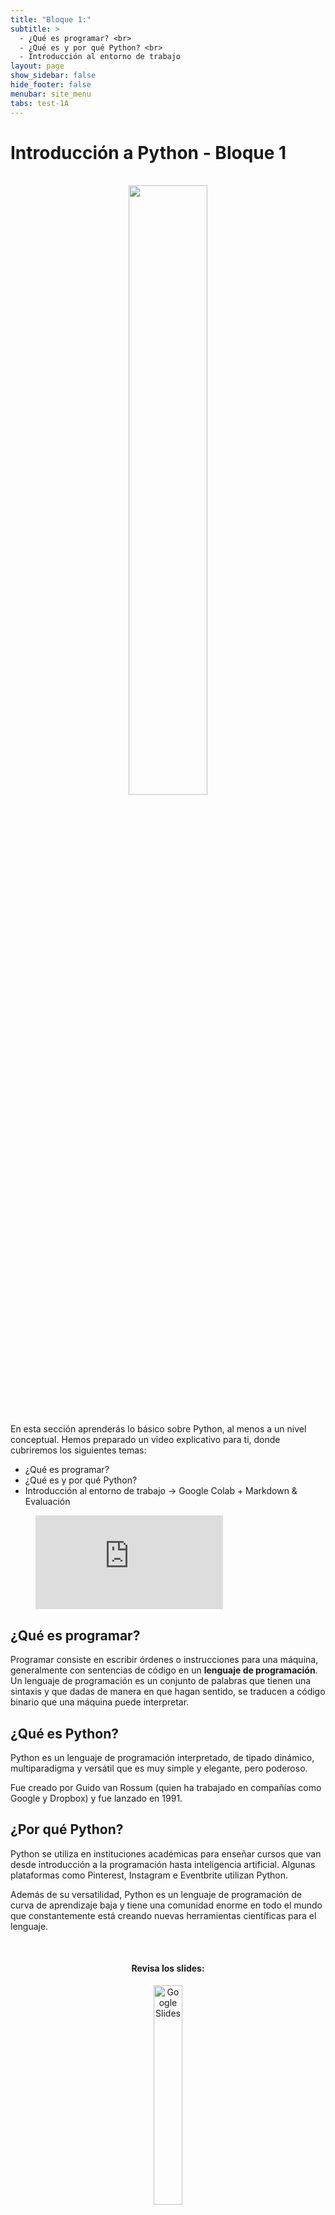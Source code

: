 ```yaml
---
title: "Bloque 1:"
subtitle: >
  - ¿Qué es programar? <br>
  - ¿Qué es y por qué Python? <br>
  - Introducción al entorno de trabajo
layout: page
show_sidebar: false
hide_footer: false
menubar: site_menu
tabs: test-1A
---
```


<style>
  .outer {
      width: 100%;
      max-width: 2000px;
      margin: 0 auto;
  }
  .video-wrapper {
      height: 0;
      margin: auto;
      z-index: 1;
      position: relative;
      padding-top: 25px;
      padding-bottom: 56.25%;
      display: block;
      overflow: hidden;
    
    iframe {
      display: block;
      top: 0;
      left: 0;
      width: 100%;
      height: 100%;
      z-index: 5;
      position: absolute;
    }
  }
</style>

# Introducción a Python - Bloque 1

<br>
<center>
  <img width="50%" src="https://www.python.org/static/community_logos/python-logo-generic.svg">
</center>
<br>

En esta sección aprenderás lo básico sobre Python, al menos a un nivel conceptual. Hemos preparado un video explicativo para ti, donde cubriremos los siguientes temas:

- ¿Qué es programar?
- ¿Qué es y por qué Python?
- Introducción al entorno de trabajo → Google Colab + Markdown & Evaluación

<figure class="image is-16by9">
  <iframe class="has-ratio" src="https://www.youtube.com/embed/xm4jKcZDdxc" frameborder="0" allow="accelerometer; autoplay; clipboard-write; encrypted-media; gyroscope; picture-in-picture" allowfullscreen></iframe>
</figure>

## ¿Qué es programar?

Programar consiste en escribir órdenes o instrucciones para una máquina, generalmente con sentencias de código en un **lenguaje de programación**. Un lenguaje de programación es un conjunto de palabras que tienen una sintaxis y que dadas de manera en que hagan sentido, se traducen a código binario que una máquina puede interpretar.

## ¿Qué es Python?

Python es un lenguaje de programación interpretado, de tipado dinámico, multiparadigma y versátil que es muy simple y elegante, pero poderoso.

Fue creado por Guido van Rossum (quien ha trabajado en compañías como Google y Dropbox) y fue lanzado en 1991.

## ¿Por qué Python?

Python se utiliza en instituciones académicas para enseñar cursos que van desde introducción a la programación hasta inteligencia artificial.  Algunas plataformas como Pinterest, Instagram e Eventbrite utilizan Python.

Además de su versatilidad, Python es un lenguaje de programación de curva de aprendizaje baja y tiene una comunidad enorme en todo el mundo que constantemente está creando nuevas herramientas científicas para el lenguaje.


<center>
  <br>
  <h4>Revisa los slides:</h4>
  <a href="https://docs.google.com/presentation/d/e/2PACX-1vREb6S1pW7HwEeXDw5vWxyqX_QVge4LhVncAJOpDK4kT78ne7o6WaiGh4iLA3pNfsmNUpDo-euBcgRV/pub?start=false&loop=false&delayms=3000" target="_blank">
    <img width="30%" src="https://img.shields.io/static/v1?label=Slides&message=Google%20Slides&color=tomato" alt="Google Slides"/>
  </a>
</center>

<!-- Buttons -->
<br>
<div class="buttons has-addons is-centered">
  <a class="button is-outlined" href="{{ site.baseurl }}/conoce-mas/">◀︎ Anterior</a>
  <a class="button is-warning" href="{{ site.baseurl }}/test-1A/">📝 Realizar prueba del módulo</a>
  <a class="button is-outlined" href="{{ site.baseurl }}/bloque-2A/">Siguiente ▶︎</a>
</div>
